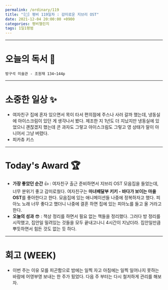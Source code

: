 ```yaml
---
permalink: /ordinary/119
title: "[🙏] 평비 119일차 : 감미로운 지브리 OST"
date: 2021-12-04 20:00:00 +0900
categories: 평비챌린지
tags: 1일1평범
---
```


---
# 오늘의 독서 📕
`방구석 미술관 - 조원재 134~144p`  


---
# 소중한 일상 ✨
- 여자친구 집에 혼자 있으면서 목이 타서 편의점에 주스나 사러 갈까 했는데, 냉동실에 아이스크림이 있던 게 생각나서 봤다. 제조한 지 1년도 더 지났지만 냉동실에 있었으니 괜찮겠지 했는데 콘 과자도 그렇고 아이스크림도 그렇고 영 상태가 말이 아니어서 그냥 버렸다.
- 피카츄 키스

---
# Today's Award 🏆
- **가장 좋았던 순간** 👍 : 여자친구 출근 준비하면서 지브리 OST 모음집을 들었는데, 너무 분위기 좋고 감미로웠다. 여자친구는 **마녀배달부 키키 - 바다가 보이는 마을 OST**를 좋아한다고 한다. 모음집에 있는 애니메이션들 나중에 정복하자고 했다. 피아노 노래 너무 좋다고 했더니 나중에 결혼 하면 집에 있는 피아노를 들고 올 거라고 한다.
- **오늘의 성과** 😎 : 책상 정리를 하면서 필요 없는 책들을 정리했다. 그러다 방 정리를 시작했고, 집안일 밀려있는 것들을 모두 끝내고나니 4시간이 지났더라. 집안일만큼 뿌듯하면서 힘든 것도 없는 듯 하다.

---
# 회고 (WEEK)
- 이번 주는 이유 모를 피곤함으로 밤에는 일찍 자고 아침에는 일찍 일어나지 못하는 바람에 어영부영 보내는 한 주가 됬었다. 다음 주 부터는 다시 철저하게 관리를 해보자.